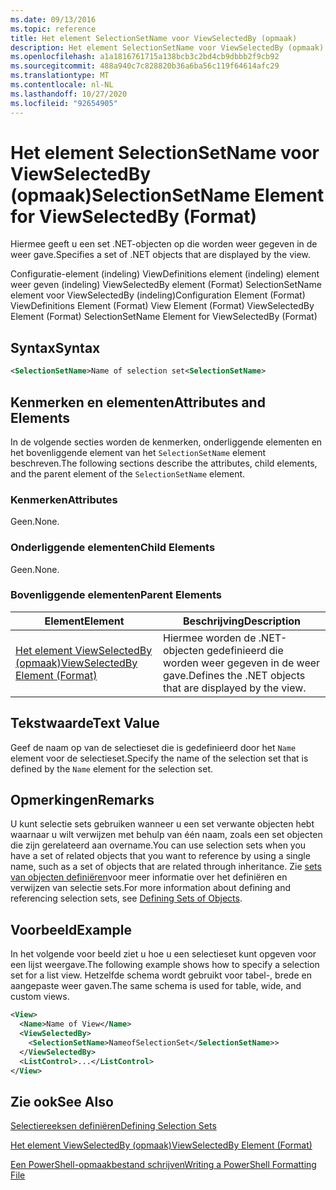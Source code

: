 ```yaml
---
ms.date: 09/13/2016
ms.topic: reference
title: Het element SelectionSetName voor ViewSelectedBy (opmaak)
description: Het element SelectionSetName voor ViewSelectedBy (opmaak)
ms.openlocfilehash: a1a1816761715a138bcb3c2bd4cb9dbbb2f9cb92
ms.sourcegitcommit: 488a940c7c828820b36a6ba56c119f64614afc29
ms.translationtype: MT
ms.contentlocale: nl-NL
ms.lasthandoff: 10/27/2020
ms.locfileid: "92654905"
---
```

# <a name="selectionsetname-element-for-viewselectedby-format"></a><span data-ttu-id="9e761-103">Het element SelectionSetName voor ViewSelectedBy (opmaak)</span><span class="sxs-lookup"><span data-stu-id="9e761-103">SelectionSetName Element for ViewSelectedBy (Format)</span></span>

<span data-ttu-id="9e761-104">Hiermee geeft u een set .NET-objecten op die worden weer gegeven in de weer gave.</span><span class="sxs-lookup"><span data-stu-id="9e761-104">Specifies a set of .NET objects that are displayed by the view.</span></span>

<span data-ttu-id="9e761-105">Configuratie-element (indeling) ViewDefinitions element (indeling) element weer geven (indeling) ViewSelectedBy element (Format) SelectionSetName element voor ViewSelectedBy (indeling)</span><span class="sxs-lookup"><span data-stu-id="9e761-105">Configuration Element (Format) ViewDefinitions Element (Format) View Element (Format) ViewSelectedBy Element (Format) SelectionSetName Element for ViewSelectedBy (Format)</span></span>

## <a name="syntax"></a><span data-ttu-id="9e761-106">Syntax</span><span class="sxs-lookup"><span data-stu-id="9e761-106">Syntax</span></span>

```xml
<SelectionSetName>Name of selection set<SelectionSetName>
```

## <a name="attributes-and-elements"></a><span data-ttu-id="9e761-107">Kenmerken en elementen</span><span class="sxs-lookup"><span data-stu-id="9e761-107">Attributes and Elements</span></span>

<span data-ttu-id="9e761-108">In de volgende secties worden de kenmerken, onderliggende elementen en het bovenliggende element van het `SelectionSetName` element beschreven.</span><span class="sxs-lookup"><span data-stu-id="9e761-108">The following sections describe the attributes, child elements, and the parent element of the `SelectionSetName` element.</span></span>

### <a name="attributes"></a><span data-ttu-id="9e761-109">Kenmerken</span><span class="sxs-lookup"><span data-stu-id="9e761-109">Attributes</span></span>

<span data-ttu-id="9e761-110">Geen.</span><span class="sxs-lookup"><span data-stu-id="9e761-110">None.</span></span>

### <a name="child-elements"></a><span data-ttu-id="9e761-111">Onderliggende elementen</span><span class="sxs-lookup"><span data-stu-id="9e761-111">Child Elements</span></span>

<span data-ttu-id="9e761-112">Geen.</span><span class="sxs-lookup"><span data-stu-id="9e761-112">None.</span></span>

### <a name="parent-elements"></a><span data-ttu-id="9e761-113">Bovenliggende elementen</span><span class="sxs-lookup"><span data-stu-id="9e761-113">Parent Elements</span></span>

|<span data-ttu-id="9e761-114">Element</span><span class="sxs-lookup"><span data-stu-id="9e761-114">Element</span></span>|<span data-ttu-id="9e761-115">Beschrijving</span><span class="sxs-lookup"><span data-stu-id="9e761-115">Description</span></span>|
|-------------|-----------------|
|[<span data-ttu-id="9e761-116">Het element ViewSelectedBy (opmaak)</span><span class="sxs-lookup"><span data-stu-id="9e761-116">ViewSelectedBy Element (Format)</span></span>](./viewselectedby-element-format.md)|<span data-ttu-id="9e761-117">Hiermee worden de .NET-objecten gedefinieerd die worden weer gegeven in de weer gave.</span><span class="sxs-lookup"><span data-stu-id="9e761-117">Defines the .NET objects that are displayed by the view.</span></span>|

## <a name="text-value"></a><span data-ttu-id="9e761-118">Tekstwaarde</span><span class="sxs-lookup"><span data-stu-id="9e761-118">Text Value</span></span>

<span data-ttu-id="9e761-119">Geef de naam op van de selectieset die is gedefinieerd door het `Name` element voor de selectieset.</span><span class="sxs-lookup"><span data-stu-id="9e761-119">Specify the name of the selection set that is defined by the `Name` element for the selection set.</span></span>

## <a name="remarks"></a><span data-ttu-id="9e761-120">Opmerkingen</span><span class="sxs-lookup"><span data-stu-id="9e761-120">Remarks</span></span>

<span data-ttu-id="9e761-121">U kunt selectie sets gebruiken wanneer u een set verwante objecten hebt waarnaar u wilt verwijzen met behulp van één naam, zoals een set objecten die zijn gerelateerd aan overname.</span><span class="sxs-lookup"><span data-stu-id="9e761-121">You can use selection sets when you have a set of related objects that you want to reference by using a single name, such as a set of objects that are related through inheritance.</span></span> <span data-ttu-id="9e761-122">Zie [sets van objecten definiëren](./defining-selection-sets.md)voor meer informatie over het definiëren en verwijzen van selectie sets.</span><span class="sxs-lookup"><span data-stu-id="9e761-122">For more information about defining and referencing selection sets, see [Defining Sets of Objects](./defining-selection-sets.md).</span></span>

## <a name="example"></a><span data-ttu-id="9e761-123">Voorbeeld</span><span class="sxs-lookup"><span data-stu-id="9e761-123">Example</span></span>

<span data-ttu-id="9e761-124">In het volgende voor beeld ziet u hoe u een selectieset kunt opgeven voor een lijst weergave.</span><span class="sxs-lookup"><span data-stu-id="9e761-124">The following example shows how to specify a selection set for a list view.</span></span> <span data-ttu-id="9e761-125">Hetzelfde schema wordt gebruikt voor tabel-, brede en aangepaste weer gaven.</span><span class="sxs-lookup"><span data-stu-id="9e761-125">The same schema is used for table, wide, and custom views.</span></span>

```xml
<View>
  <Name>Name of View</Name>
  <ViewSelectedBy>
    <SelectionSetName>NameofSelectionSet</SelectionSetName>>
  </ViewSelectedBy>
  <ListControl>...</ListControl>
</View>
```

## <a name="see-also"></a><span data-ttu-id="9e761-126">Zie ook</span><span class="sxs-lookup"><span data-stu-id="9e761-126">See Also</span></span>

[<span data-ttu-id="9e761-127">Selectiereeksen definiëren</span><span class="sxs-lookup"><span data-stu-id="9e761-127">Defining Selection Sets</span></span>](./defining-selection-sets.md)

[<span data-ttu-id="9e761-128">Het element ViewSelectedBy (opmaak)</span><span class="sxs-lookup"><span data-stu-id="9e761-128">ViewSelectedBy Element (Format)</span></span>](./viewselectedby-element-format.md)

[<span data-ttu-id="9e761-129">Een PowerShell-opmaakbestand schrijven</span><span class="sxs-lookup"><span data-stu-id="9e761-129">Writing a PowerShell Formatting File</span></span>](./writing-a-powershell-formatting-file.md)
